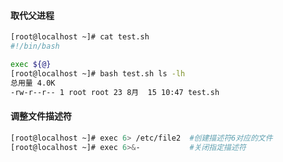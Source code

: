 #### 取代父进程
```bash
[root@localhost ~]# cat test.sh 
#!/bin/bash

exec ${@}
[root@localhost ~]# bash test.sh ls -lh
总用量 4.0K
-rw-r--r-- 1 root root 23 8月  15 10:47 test.sh
```
#### 调整文件描述符
```bash
[root@localhost ~]# exec 6> /etc/file2  #创建描述符6对应的文件
[root@localhost ~]# exec 6>&-           #关闭指定描述符
```
